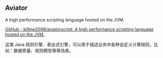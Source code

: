 ## Aviator

A high performance scripting language hosted on the JVM.

[GitHub - killme2008/aviatorscript: A high performance scripting language hosted on the JVM.](https://github.com/killme2008/aviatorscript)

这类 Java 规则引擎、表达式引擎，可以用于描述业务中各种自定义计算规则，比如：数据质量、规则模型等等场景。
